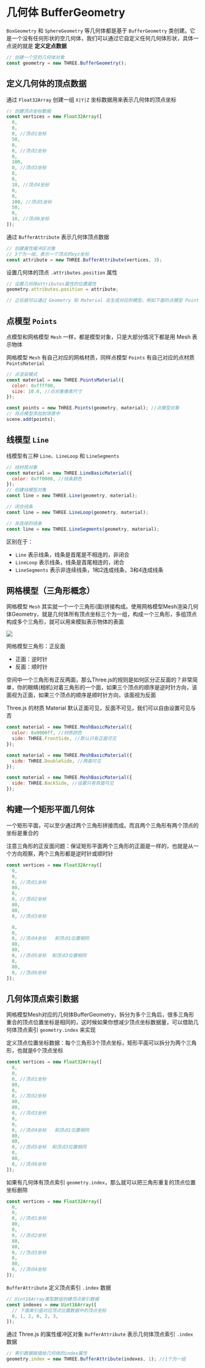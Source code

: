 # 几何体 BufferGeometry

`BoxGeometry` 和 `SphereGeometry` 等几何体都是基于 `BufferGeometry` 类创建。它是一个没有任何形状的空几何体，我们可以通过它自定义任何几何体形状，具体一点说的就是 **定义定点数据**

```javascript
// 创建一个空的几何体对象
const geometry = new THREE.BufferGeometry();
```

## 定义几何体的顶点数据

通过 `Float32Array` 创建一组 `X|Y|Z` 坐标数据用来表示几何体的顶点坐标

```javascript
// 创建顶点坐标数据
const vertices = new Float32Array([
  0,
  0,
  0, //顶点1坐标
  50,
  0,
  0, //顶点2坐标
  0,
  100,
  0, //顶点3坐标
  0,
  0,
  10, //顶点4坐标
  0,
  0,
  100, //顶点5坐标
  50,
  0,
  10, //顶点6坐标
]);
```

通过 `BufferAttribute` 表示几何体顶点数据

```javascript
// 创建属性缓冲区对象
// 3个为一组，表示一个顶点的xyz坐标
const attribute = new THREE.BufferAttribute(vertices, 3);
```

设置几何体的顶点 `.attributes.position` 属性

```javascript
// 设置几何体attributes属性的位置属性
geometry.attributes.position = attribute;

// 之后就可以通过 Geometry 和 Material 去生成对应的模型，例如下面的点模型 Points
```

## 点模型 `Points`

点模型和网格模型 `Mesh` 一样，都是模型对象，只是大部分情况下都是用 Mesh 表示物体

网格模型 `Mesh` 有自己对应的网格材质，同样点模型 `Points` 有自己对应的点材质 `PointsMaterial`

```javascript
// 点渲染模式
const material = new THREE.PointsMaterial({
  color: 0xffff00,
  size: 10.0, //点对象像素尺寸
});

const points = new THREE.Points(geometry, material); //点模型对象
// 将点模型添加到场景中
scene.add(points);
```

## 线模型 `Line`

线模型有三种 `Line`、`LineLoop` 和 `LineSegments`

```javascript
// 线材质对象
const material = new THREE.LineBasicMaterial({
  color: 0xff0000, //线条颜色
});
// 创建线模型对象
const line = new THREE.Line(geometry, material);
```

```javascript
// 闭合线条
const line = new THREE.LineLoop(geometry, material);
```

```javascript
// 非连续的线条
const line = new THREE.LineSegments(geometry, material);
```

区别在于：

- `Line` 表示线条，线条是首尾是不相连的，非闭合
- `LineLoop` 表示线条，线条是首尾相连的，闭合
- `LineSegments` 表示非连续线条，1和2连成线条，3和4连成线条

## 网格模型（三角形概念）

网格模型 `Mesh` 其实就一个一个三角形(面)拼接构成。使用网格模型Mesh渲染几何体Geometry，就是几何体所有顶点坐标三个为一组，构成一个三角形，多组顶点构成多个三角形，就可以用来模拟表示物体的表面

![](https://cdn.jsdelivr.net/gh/flingyp/ImageStorage/images/%E4%B8%89%E8%A7%92%E5%BD%A2.jpg)

网格模型三角形：正反面

- 正面：逆时针
- 反面：顺时针

空间中一个三角形有正反两面，那么Three.js的规则是如何区分正反面的？非常简单，你的眼睛(相机)对着三角形的一个面，如果三个顶点的顺序是逆时针方向，该面视为正面，如果三个顶点的顺序是顺时针方向，该面视为反面

Three.js 的材质 Material 默认正面可见，反面不可见，我们可以自由设置可见与否

```javascript
const material = new THREE.MeshBasicMaterial({
  color: 0x0000ff, //材质颜色
  side: THREE.FrontSide, //默认只有正面可见
});

const material = new THREE.MeshBasicMaterial({
  side: THREE.DoubleSide, //两面可见
});

const material = new THREE.MeshBasicMaterial({
  side: THREE.BackSide, //设置只有背面可见
});
```

## 构建一个矩形平面几何体

一个矩形平面，可以至少通过两个三角形拼接而成。而且两个三角形有两个顶点的坐标是重合的

注意三角形的正反面问题：保证矩形平面两个三角形的正面是一样的，也就是从一个方向观察，两个三角形都是逆时针或顺时针

```javascript
const vertices = new Float32Array([
  0,
  0,
  0, //顶点1坐标
  80,
  0,
  0, //顶点2坐标
  80,
  80,
  0, //顶点3坐标

  0,
  0,
  0, //顶点4坐标   和顶点1位置相同
  80,
  80,
  0, //顶点5坐标  和顶点3位置相同
  0,
  80,
  0, //顶点6坐标
]);
```

## 几何体顶点索引数据

网格模型Mesh对应的几何体BufferGeometry，拆分为多个三角后，很多三角形重合的顶点位置坐标是相同的，这时候如果你想减少顶点坐标数据量，可以借助几何体顶点索引 `geometry.index` 来实现

定义顶点位置坐标数据：每个三角形3个顶点坐标，矩形平面可以拆分为两个三角形，也就是6个顶点坐标

```javascript
const vertices = new Float32Array([
  0,
  0,
  0, //顶点1坐标
  80,
  0,
  0, //顶点2坐标
  80,
  80,
  0, //顶点3坐标
  0,
  0,
  0, //顶点4坐标   和顶点1位置相同
  80,
  80,
  0, //顶点5坐标  和顶点3位置相同
  0,
  80,
  0, //顶点6坐标
]);
```

如果有几何体有顶点索引 `geometry.index`，那么就可以把三角形重复的顶点位置坐标删除

```javascript
const vertices = new Float32Array([
  0,
  0,
  0, //顶点1坐标
  80,
  0,
  0, //顶点2坐标
  80,
  80,
  0, //顶点3坐标
  0,
  80,
  0, //顶点4坐标
]);
```

`BufferAttribute` 定义顶点索引 `.index` 数据

```javascript
// Uint16Array类型数组创建顶点索引数据
const indexes = new Uint16Array([
  // 下面索引值对应顶点位置数据中的顶点坐标
  0, 1, 2, 0, 2, 3,
]);
```

通过 Three.js 的属性缓冲区对象 `BufferAttribute` 表示几何体顶点索引 `.index` 数据

```javascript
// 索引数据赋值给几何体的index属性
geometry.index = new THREE.BufferAttribute(indexes, 1); //1个为一组
```
